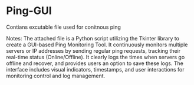 # Ping-GUI
Contians excutable file used for conitnous ping

Notes:
The attached file is a Python script utilizing the Tkinter library to create a GUI-based Ping Monitoring Tool. It continuously monitors multiple servers or IP addresses by sending regular ping requests, tracking their real-time status (Online/Offline). It clearly logs the times when servers go offline and recover, and provides users an option to save these logs. The interface includes visual indicators, timestamps, and user interactions for monitoring control and log management.
